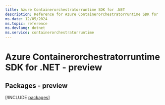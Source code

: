 ```yaml
---
title: Azure Containerorchestratorruntime SDK for .NET
description: Reference for Azure Containerorchestratorruntime SDK for .NET
ms.date: 12/05/2024
ms.topic: reference
ms.devlang: dotnet
ms.service: containerorchestratorruntime
---
```

# Azure Containerorchestratorruntime SDK for .NET - preview
## Packages - preview
[!INCLUDE [packages](containerorchestratorruntime-index.md)]